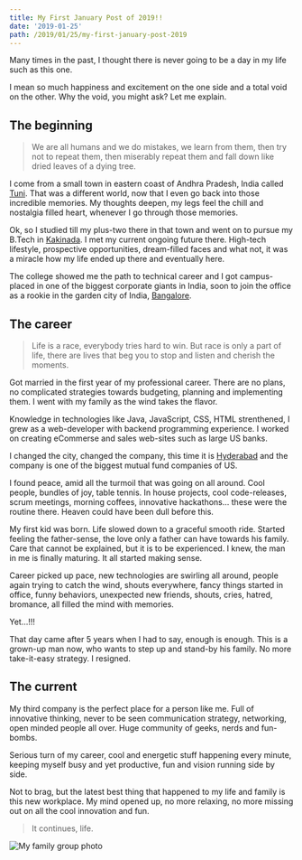 ```yaml
---
title: My First January Post of 2019!!
date: '2019-01-25'
path: /2019/01/25/my-first-january-post-2019
---
```


Many times in the past, I thought there is never going to be a day in my life such as this one.

I mean so much happiness and excitement on the one side and a total void on the other. Why the void, you might ask? Let me explain.

## The beginning

> We are all humans and we do mistakes, we learn from them, then try not to repeat them, then miserably repeat them and fall down like dried leaves of a dying tree.

I come from a small town in eastern coast of Andhra Pradesh, India called [Tuni](https://en.wikipedia.org/wiki/Tuni). That was a different world, now that I even go back into those incredible memories. My thoughts deepen, my legs feel the chill and nostalgia filled heart, whenever I go through those memories.

Ok, so I studied till my plus-two there in that town and went on to pursue my B.Tech in [Kakinada](https://en.wikipedia.org/wiki/Kakinada). I met my current ongoing future there. High-tech lifestyle, prospective opportunities, dream-filled faces and what not, it was a miracle how my life ended up there and eventually here.

The college showed me the path to technical career and I got campus-placed in one of the biggest corporate giants in India, soon to join the office as a rookie in the garden city of India, [Bangalore](https://en.wikipedia.org/wiki/Bangalore).

## The career

> Life is a race, everybody tries hard to win. But race is only a part of life, there are lives that beg you to stop and listen and cherish the moments.

Got married in the first year of my professional career. There are no plans, no complicated strategies towards budgeting, planning and implementing them. I went with my family as the wind takes the flavor.

Knowledge in technologies like Java, JavaScript, CSS, HTML strenthened, I grew as a web-developer with backend programming experience. I worked on creating eCommerse and sales web-sites such as large US banks.

I changed the city, changed the company, this time it is [Hyderabad](https://en.wikipedia.org/wiki/Hyderabad) and the company is one of the biggest mutual fund companies of US. 

I found peace, amid all the turmoil that was going on all around. Cool people, bundles of joy, table tennis. In house projects, cool code-releases, scrum meetings, morning coffees, innovative hackathons... these were the routine there. Heaven could have been dull before this.

My first kid was born. Life slowed down to a graceful smooth ride. Started feeling the father-sense, the love only a father can have towards his family. Care that cannot be explained, but it is to be experienced. I knew, the man in me is finally maturing. It all started making sense.

Career picked up pace, new technologies are swirling all around, people again trying to catch the wind, shouts everywhere, fancy things started in office, funny behaviors, unexpected new friends, shouts, cries, hatred, bromance, all filled the mind with memories.

Yet...!!!

That day came after 5 years when I had to say, enough is enough. This is a grown-up man now, who wants to step up and stand-by his family. No more take-it-easy strategy. I resigned.

## The current

My third company is the perfect place for a person like me. Full of innovative thinking, never to be seen communication strategy, networking, open minded people all over. Huge community of geeks, nerds and fun-bombs.

Serious turn of my career, cool and energetic stuff happening every minute, keeping myself busy and yet productive, fun and vision running side by side.

Not to brag, but the latest best thing that happened to my life and family is this new workplace. My mind opened up, no more relaxing, no more missing out on all the cool innovation and fun.

> It continues, life.

![My family group photo](https://scontent-ort2-1.xx.fbcdn.net/v/t1.0-9/13173817_10208932370362458_8513398534734977768_n.jpg?_nc_cat=104&_nc_ht=scontent-ort2-1.xx&oh=f5c7b18d10744025fdd14a88cecc4b43&oe=5CFB1497)
